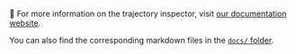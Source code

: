 🔗 For more information on the trajectory inspector, visit [our documentation website][docs].

You can also find the corresponding markdown files in the [`docs/` folder][source].

[docs]: https://princeton-nlp.github.io/SWE-agent/usage/inspector/
[source]: https://github.com/swe-agent/SWE-agent/tree/main/docs

